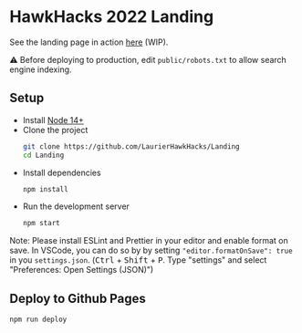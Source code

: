 # HawkHacks 2022 Landing

See the landing page in action [here](https://laurierhawkhacks.github.io/Landing/) (WIP).

⚠️ Before deploying to production, edit `public/robots.txt` to allow search engine indexing.

## Setup

-   Install [Node 14+](https://nodejs.org/en/)
-   Clone the project
    ```bash
    git clone https://github.com/LaurierHawkHacks/Landing
    cd Landing
    ```
-   Install dependencies
    ```bash
    npm install
    ```
-   Run the development server
    ```bash
    npm start
    ```

Note: Please install ESLint and Prettier in your editor and enable format on save.
In VSCode, you can do so by by setting `"editor.formatOnSave": true` in you `settings.json`.
(<kbd>Ctrl</kbd> + <kbd>Shift</kbd> + <kbd>P</kbd>. Type "settings" and select "Preferences: Open Settings (JSON)")

## Deploy to Github Pages

```bash
npm run deploy
```
